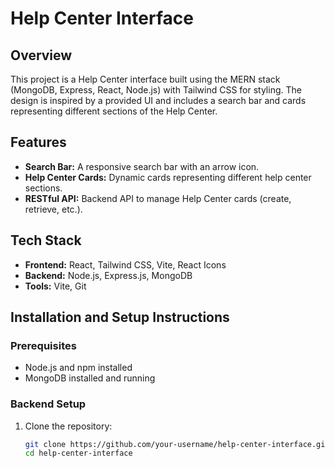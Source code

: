 # Help Center Interface

## Overview

This project is a Help Center interface built using the MERN stack (MongoDB, Express, React, Node.js) with Tailwind CSS for styling. The design is inspired by a provided UI and includes a search bar and cards representing different sections of the Help Center.

## Features

- **Search Bar:** A responsive search bar with an arrow icon.
- **Help Center Cards:** Dynamic cards representing different help center sections.
- **RESTful API:** Backend API to manage Help Center cards (create, retrieve, etc.).

## Tech Stack

- **Frontend:** React, Tailwind CSS, Vite, React Icons
- **Backend:** Node.js, Express.js, MongoDB
- **Tools:** Vite, Git

## Installation and Setup Instructions

### Prerequisites

- Node.js and npm installed
- MongoDB installed and running

### Backend Setup

1. Clone the repository:

   ```bash
   git clone https://github.com/your-username/help-center-interface.git
   cd help-center-interface

